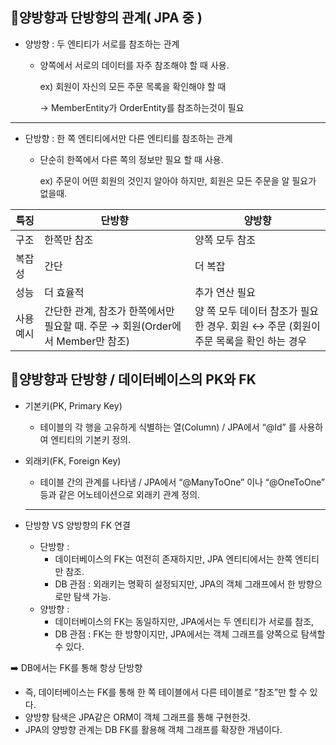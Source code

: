## 💬양방향과 단방향의 관계( JPA 중 )

- 양방향 : 두 엔티티가 서로를 참조하는 관계
    - 양쪽에서 서로의 데이터를 자주 참조해야 할 때 사용.

      ex) 회원이 자신의 모든 주문 목록을 확인해야 할 때

      → MemberEntity가 OrderEntity를 참조하는것이 필요


---

- 단방향 : 한 쪽 엔티티에서만 다른 엔티티를 참조하는 관계
    - 단순히 한쪽에서 다른 쪽의 정보만 필요 할 때 사용.

      ex) 주문이 어떤 회원의 것인지 알아야 하지만, 회원은 모든 주문을 알 필요가 없을때.


| 특징 | 단방향 | 양방향 |
| --- | --- | --- |
| 구조 | 한쪽만 참조 | 양쪽 모두 참조 |
| 복잡성 | 간단 | 더 복잡 |
| 성능 | 더 효율적 | 추가 연산 필요    |
| 사용 예시 | 간단한 관계, 참조가 한쪽에서만 필요할 때.  주문 → 회원(Order에서 Member만 참조) | 양 쪽 모두 데이터 참조가 필요한 경우.                  회원 ↔ 주문 (회원이 주문 목록을 확인 하는 경우                |

## 💬양방향과 단방향 / 데이터베이스의 PK와 FK

- 기본키(PK, Primary Key)
    - 테이블의 각 행을 고유하게 식별하는 열(Column) / JPA에서  “@Id” 를 사용하여 엔티티의 기본키 정의.
- 외래키(FK, Foreign Key)
    - 테이블 간의 관계를 나타냄 / JPA에서 “@ManyToOne” 이나 “@OneToOne” 등과 같은 어노테이션으로 외래키 관계 정의.

    ---




- 단방향 VS 양방향의 FK 연결
    - 단방향 :
        - 데이터베이스의 FK는 여전히 존재하지만, JPA 엔티티에서는 한쪽 엔티티만 참조.
        - DB 관점 : 외래키는 명확히 설정되지만, JPA의 객체 그래프에서 한 방향으로만 탐색 가능.
    - 양방향 :
        - 데이터베이스의 FK는 동일하지만, JPA에서는 두 엔티티가 서로를 참조,
        - DB 관점 : FK는 한 방향이지만, JPA에서는 객체 그래프를 양쪽으로 탐색할 수 있다.

➡️ DB에서는 FK를 통해 항상 단방향

- 즉, 데이터베이스는 FK를 통해 한 쪽 테이블에서 다른 테이블로 “참조”만 할 수 있다.
- 양방향 탐색은 JPA같은 ORM이 객체 그래프를 통해 구현한것.
- JPA의 양방향 관계는 DB FK를 활용해 객체 그래프를 확장한 개념이다.